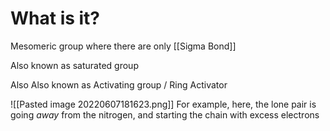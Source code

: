 # What is it?
Mesomeric group where there are only [[Sigma Bond]]

Also known as saturated group

Also Also known as Activating group / Ring Activator

![[Pasted image 20220607181623.png]]
For example, here, the lone pair is going *away* from the nitrogen, and starting the chain with excess electrons

